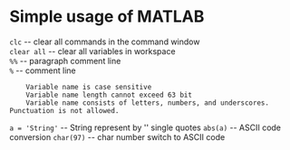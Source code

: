 # Simple usage of MATLAB

`clc` 		-- clear all commands in the command window  
`clear all` 		-- clear all variables in workspace  
`%%` 		-- paragraph comment line  
`%` 		-- comment line  

		Variable name is case sensitive
		Variable name length cannot exceed 63 bit
		Variable name consists of letters, numbers, and underscores. Punctuation is not allowed.

`a = 'String'` -- String represent by '' single quotes
`abs(a)` --	ASCII code conversion
`char(97)` --	char number switch to ASCII code
